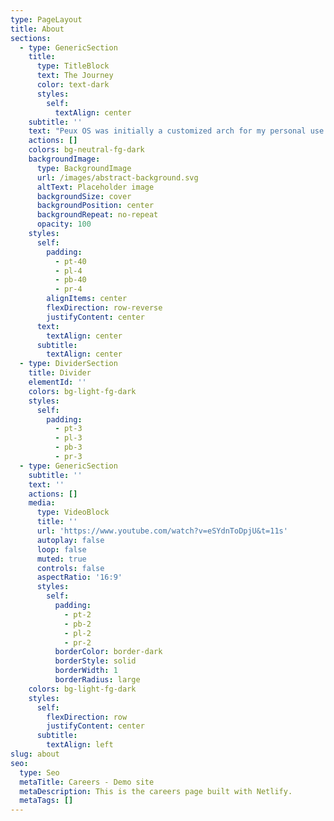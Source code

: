 ```yaml
---
type: PageLayout
title: About
sections:
  - type: GenericSection
    title:
      type: TitleBlock
      text: The Journey
      color: text-dark
      styles:
        self:
          textAlign: center
    subtitle: ''
    text: "Peux OS was initially a customized arch for my personal use. It was never really an idea to convert it into a distro. COVID-19 boredom made it possible. Bitter truth is that you'll find many arch-based distros out there. \n\nThen why Peux OS? Well, its a proof that community-driven ideas and already existing tools can make the experience so much better. Further tweaks can make it more than better.\n\n\nNow, honestly speaking, it's just a hobby.\_The project began in year 2020 with test releases and the first stable ISO was released in Feb 2021. It's been a bit more than 4 years now, out of which this project stayed dormant for 2 years due to my personal issues. \n\nPeux OS received a lot of positive reviews and some not so good ones. I only wanted to share my way of customizing the \"LINUX\" environment with the World, not in a competitive manner but as a guide to beginners and intermediate Linux users. Peux OS is not really a distro, it is more of a highly customized spin-off of Arch Linux, bundled with some very useful tools. \n\nIt made the headlines with its 4 Desktop Environments, XFCE being the most unique of all, that was followed up with 9 Tiling Window Managers. That being said, on its wake after 2 years the plans have changed, Peux OS will only ship XFCE. \n\nI hope to continue this journey and keep sharing my experience with you good people out there."
    actions: []
    colors: bg-neutral-fg-dark
    backgroundImage:
      type: BackgroundImage
      url: /images/abstract-background.svg
      altText: Placeholder image
      backgroundSize: cover
      backgroundPosition: center
      backgroundRepeat: no-repeat
      opacity: 100
    styles:
      self:
        padding:
          - pt-40
          - pl-4
          - pb-40
          - pr-4
        alignItems: center
        flexDirection: row-reverse
        justifyContent: center
      text:
        textAlign: center
      subtitle:
        textAlign: center
  - type: DividerSection
    title: Divider
    elementId: ''
    colors: bg-light-fg-dark
    styles:
      self:
        padding:
          - pt-3
          - pl-3
          - pb-3
          - pr-3
  - type: GenericSection
    subtitle: ''
    text: ''
    actions: []
    media:
      type: VideoBlock
      title: ''
      url: 'https://www.youtube.com/watch?v=eSYdnToDpjU&t=11s'
      autoplay: false
      loop: false
      muted: true
      controls: false
      aspectRatio: '16:9'
      styles:
        self:
          padding:
            - pt-2
            - pb-2
            - pl-2
            - pr-2
          borderColor: border-dark
          borderStyle: solid
          borderWidth: 1
          borderRadius: large
    colors: bg-light-fg-dark
    styles:
      self:
        flexDirection: row
        justifyContent: center
      subtitle:
        textAlign: left
slug: about
seo:
  type: Seo
  metaTitle: Careers - Demo site
  metaDescription: This is the careers page built with Netlify.
  metaTags: []
---
```

